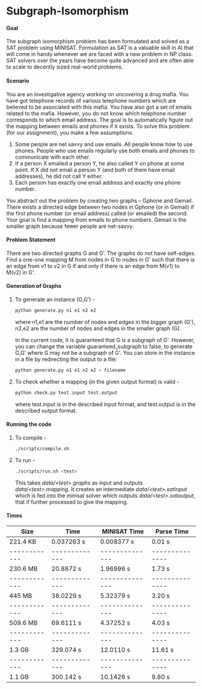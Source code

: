 # Subgraph-Isomorphism

#### Goal

The subgraph isomorphism problem has been formulated and solved as a SAT problem using MINISAT. Formulation as SAT is a valuable skill in AI that will come in handy whenever we are faced with a new problem in NP class. SAT solvers over the years have become quite advanced and are often able to scale to decently sized real-world problems.

#### Scenario

You are an investigative agency working on uncovering a drug mafia. You have got telephone records of various telephone numbers which are believed to be associated with this mafia. You have also got a set of emails related to the mafia. However, you do not know which telephone number corresponds to which email address. The goal is to automatically figure out the mapping between emails and phones if it exists. To solve this problem (for our assignment), you make a few assumptions.

1. Some people are net savvy and use emails. All people know how to use phones. People who use emails regularly use both emails and phones to communicate with each other.
2. If a person X emailed a person Y, he also called Y on phone at some point. If X did not email a person Y (and both of them have email addresses), he did not call Y either.
3. Each person has exactly one email address and exactly one phone number.

You abstract out the problem by creating two graphs – Gphone and Gemail. There exists a directed edge between two nodes in Gphone (or in Gemail) if the first phone number (or email address) called (or emailed) the second. Your goal is find a mapping from emails to phone numbers. Gemail is the smaller graph because fewer people are net-savvy.

#### Problem Statement

There are two directed graphs G and G’. The graphs do not have self-edges. Find a one-one mapping M from nodes in G to nodes in G’ such that there is an edge from v1 to v2 in G if and only if there is an edge from M(v1) to M(v2) in G'.

#### Generation of Graphs

1. To generate an instance (G,G') -

    ```bash
    python generate.py n1 e1 n2 e2
    ```

    where n1,e1 are the number of nodes and edges in the bigger graph (G'), n2,e2 are the number of nodes and edges in the smaller graph (G).

    In the current code, it is guaranteed that G is a subgraph of G'. However, you can change the variable guaranteed_subgraph to false, to generate G,G' where G may not be a subgraph of G'. You can store in the instance in a file by redirecting the output to a file:

    ```bash
    python generate.py n1 e1 n2 e2 > filename
    ```

2. To check whether a mapping (in the given output format) is valid -

    ```bash
    python check.py test.input test.output
    ```
    where test.input is in the described input format, and test.output is in the described output format.


#### Running the code


1. To compile -

    ```bash
    ./scripts/compile.sh
    ```

2. To run - 

    ```bash
    ./scripts/run.sh <test>
    ```

    This takes *data/&lt;test&gt;.graphs* as input  and outputs *data/&lt;test&gt;.mapping*. It creates an intermediate *data/&lt;test&gt;.satinput* which is fed into the minisat solver which outputs *data/&lt;test&gt;.satoutput*, that if further processed to give the mapping.

#### Times


|     Size     |      Time     |  MINISAT Time  |   Parse Time   |
| ------------ | ------------- | -------------- | -------------- |
|   221.4 KB   |   0.037263 s  |   0.008377 s   |      0.01 s    |
| ------------ | ------------- | -------------- | -------------- |
|   230.6 MB   |   20.8872 s   |   1.96996 s    |      1.73 s    |
| ------------ | ------------- | -------------- | -------------- |
|    445 MB    |   38.0229 s   |   5.32379 s    |      3.20 s    |
| ------------ | ------------- | -------------- | -------------- |
|   509.6 MB   |   69.6111 s   |   4.37252 s    |      4.03 s    |
| ------------ | ------------- | -------------- | -------------- |
|    1.3 GB    |   329.074 s   |   12.0110 s    |      11.61 s   |
| ------------ | ------------- | -------------- | -------------- |
|    1.1 GB    |   300.142 s   |   10.1426 s    |      9.80 s    |
